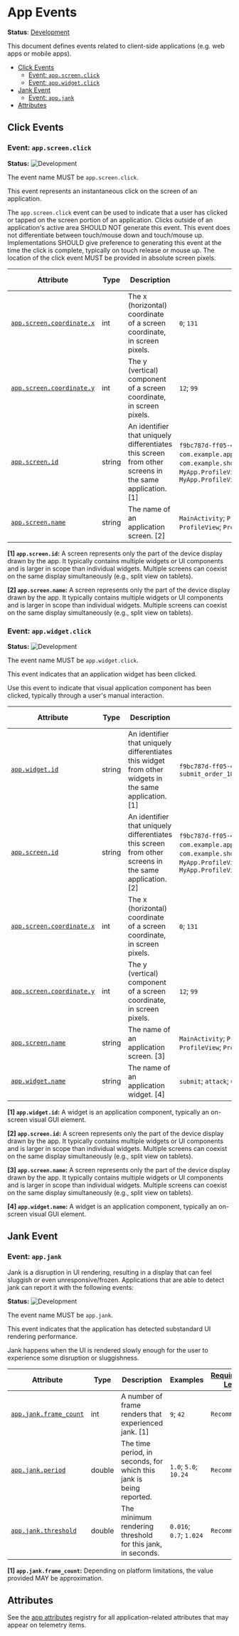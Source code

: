 <!--- Hugo front matter used to generate the website version of this page:
linkTitle: Events
--->

# App Events

**Status**: [Development][DocumentStatus]

This document defines events related to client-side applications
(e.g. web apps or mobile apps).

<!-- toc -->

- [Click Events](#click-events)
  - [Event: `app.screen.click`](#event-appscreenclick)
  - [Event: `app.widget.click`](#event-appwidgetclick)
- [Jank Event](#jank-event)
  - [Event: `app.jank`](#event-appjank)
- [Attributes](#attributes)

<!-- tocstop -->

## Click Events

### Event: `app.screen.click`

<!-- semconv event.app.screen.click -->
<!-- NOTE: THIS TEXT IS AUTOGENERATED. DO NOT EDIT BY HAND. -->
<!-- see templates/registry/markdown/snippet.md.j2 -->
<!-- prettier-ignore-start -->
<!-- markdownlint-capture -->
<!-- markdownlint-disable -->

**Status:** ![Development](https://img.shields.io/badge/-development-blue)

The event name MUST be `app.screen.click`.

This event represents an instantaneous click on the screen of an application.

The `app.screen.click` event can be used to indicate that a user has clicked or tapped on the screen portion of an application. Clicks outside of an application's active area SHOULD NOT generate this event. This event does not differentiate between touch/mouse down and touch/mouse up. Implementations SHOULD give preference to generating this event at the time the click is complete, typically on touch release or mouse up. The location of the click event MUST be provided in absolute screen pixels.

| Attribute  | Type | Description  | Examples  | [Requirement Level](https://opentelemetry.io/docs/specs/semconv/general/attribute-requirement-level/) | Stability |
|---|---|---|---|---|---|
| [`app.screen.coordinate.x`](/docs/registry/attributes/app.md) | int | The x (horizontal) coordinate of a screen coordinate, in screen pixels. | `0`; `131` | `Required` | ![Development](https://img.shields.io/badge/-development-blue) |
| [`app.screen.coordinate.y`](/docs/registry/attributes/app.md) | int | The y (vertical) component of a screen coordinate, in screen pixels. | `12`; `99` | `Required` | ![Development](https://img.shields.io/badge/-development-blue) |
| [`app.screen.id`](/docs/registry/attributes/app.md) | string | An identifier that uniquely differentiates this screen from other screens in the same application. [1] | `f9bc787d-ff05-48ad-90e1-fca1d46130b3`; `com.example.app.MainActivity`; `com.example.shop.ProductDetailFragment`; `MyApp.ProfileView`; `MyApp.ProfileViewController` | `Recommended` | ![Development](https://img.shields.io/badge/-development-blue) |
| [`app.screen.name`](/docs/registry/attributes/app.md) | string | The name of an application screen. [2] | `MainActivity`; `ProductDetailFragment`; `ProfileView`; `ProfileViewController` | `Opt-In` | ![Development](https://img.shields.io/badge/-development-blue) |

**[1] `app.screen.id`:** A screen represents only the part of the device display drawn by the app. It typically contains multiple widgets or UI components and is larger in scope than individual widgets. Multiple screens can coexist on the same display simultaneously (e.g., split view on tablets).

**[2] `app.screen.name`:** A screen represents only the part of the device display drawn by the app. It typically contains multiple widgets or UI components and is larger in scope than individual widgets. Multiple screens can coexist on the same display simultaneously (e.g., split view on tablets).

<!-- markdownlint-restore -->
<!-- prettier-ignore-end -->
<!-- END AUTOGENERATED TEXT -->
<!-- endsemconv -->

### Event: `app.widget.click`

<!-- semconv event.app.widget.click -->
<!-- NOTE: THIS TEXT IS AUTOGENERATED. DO NOT EDIT BY HAND. -->
<!-- see templates/registry/markdown/snippet.md.j2 -->
<!-- prettier-ignore-start -->
<!-- markdownlint-capture -->
<!-- markdownlint-disable -->

**Status:** ![Development](https://img.shields.io/badge/-development-blue)

The event name MUST be `app.widget.click`.

This event indicates that an application widget has been clicked.

Use this event to indicate that visual application component has been clicked, typically through a user's manual interaction.

| Attribute  | Type | Description  | Examples  | [Requirement Level](https://opentelemetry.io/docs/specs/semconv/general/attribute-requirement-level/) | Stability |
|---|---|---|---|---|---|
| [`app.widget.id`](/docs/registry/attributes/app.md) | string | An identifier that uniquely differentiates this widget from other widgets in the same application. [1] | `f9bc787d-ff05-48ad-90e1-fca1d46130b3`; `submit_order_1829` | `Required` | ![Development](https://img.shields.io/badge/-development-blue) |
| [`app.screen.id`](/docs/registry/attributes/app.md) | string | An identifier that uniquely differentiates this screen from other screens in the same application. [2] | `f9bc787d-ff05-48ad-90e1-fca1d46130b3`; `com.example.app.MainActivity`; `com.example.shop.ProductDetailFragment`; `MyApp.ProfileView`; `MyApp.ProfileViewController` | `Recommended` | ![Development](https://img.shields.io/badge/-development-blue) |
| [`app.screen.coordinate.x`](/docs/registry/attributes/app.md) | int | The x (horizontal) coordinate of a screen coordinate, in screen pixels. | `0`; `131` | `Opt-In` | ![Development](https://img.shields.io/badge/-development-blue) |
| [`app.screen.coordinate.y`](/docs/registry/attributes/app.md) | int | The y (vertical) component of a screen coordinate, in screen pixels. | `12`; `99` | `Opt-In` | ![Development](https://img.shields.io/badge/-development-blue) |
| [`app.screen.name`](/docs/registry/attributes/app.md) | string | The name of an application screen. [3] | `MainActivity`; `ProductDetailFragment`; `ProfileView`; `ProfileViewController` | `Opt-In` | ![Development](https://img.shields.io/badge/-development-blue) |
| [`app.widget.name`](/docs/registry/attributes/app.md) | string | The name of an application widget. [4] | `submit`; `attack`; `Clear Cart` | `Opt-In` | ![Development](https://img.shields.io/badge/-development-blue) |

**[1] `app.widget.id`:** A widget is an application component, typically an on-screen visual GUI element.

**[2] `app.screen.id`:** A screen represents only the part of the device display drawn by the app. It typically contains multiple widgets or UI components and is larger in scope than individual widgets. Multiple screens can coexist on the same display simultaneously (e.g., split view on tablets).

**[3] `app.screen.name`:** A screen represents only the part of the device display drawn by the app. It typically contains multiple widgets or UI components and is larger in scope than individual widgets. Multiple screens can coexist on the same display simultaneously (e.g., split view on tablets).

**[4] `app.widget.name`:** A widget is an application component, typically an on-screen visual GUI element.

<!-- markdownlint-restore -->
<!-- prettier-ignore-end -->
<!-- END AUTOGENERATED TEXT -->
<!-- endsemconv -->

## Jank Event

### Event: `app.jank`

Jank is a disruption in UI rendering, resulting in a display that can feel
sluggish or even unresponsive/frozen. Applications that are able to detect
jank can report it with the following events:

<!-- semconv event.app.jank -->
<!-- NOTE: THIS TEXT IS AUTOGENERATED. DO NOT EDIT BY HAND. -->
<!-- see templates/registry/markdown/snippet.md.j2 -->
<!-- prettier-ignore-start -->
<!-- markdownlint-capture -->
<!-- markdownlint-disable -->

**Status:** ![Development](https://img.shields.io/badge/-development-blue)

The event name MUST be `app.jank`.

This event indicates that the application has detected substandard UI rendering performance.

Jank happens when the UI is rendered slowly enough for the user to experience some disruption or sluggishness.

| Attribute  | Type | Description  | Examples  | [Requirement Level](https://opentelemetry.io/docs/specs/semconv/general/attribute-requirement-level/) | Stability |
|---|---|---|---|---|---|
| [`app.jank.frame_count`](/docs/registry/attributes/app.md) | int | A number of frame renders that experienced jank. [1] | `9`; `42` | `Recommended` | ![Development](https://img.shields.io/badge/-development-blue) |
| [`app.jank.period`](/docs/registry/attributes/app.md) | double | The time period, in seconds, for which this jank is being reported. | `1.0`; `5.0`; `10.24` | `Recommended` | ![Development](https://img.shields.io/badge/-development-blue) |
| [`app.jank.threshold`](/docs/registry/attributes/app.md) | double | The minimum rendering threshold for this jank, in seconds. | `0.016`; `0.7`; `1.024` | `Recommended` | ![Development](https://img.shields.io/badge/-development-blue) |

**[1] `app.jank.frame_count`:** Depending on platform limitations, the value provided MAY be approximation.

<!-- markdownlint-restore -->
<!-- prettier-ignore-end -->
<!-- END AUTOGENERATED TEXT -->
<!-- endsemconv -->

## Attributes

See the [app attributes](/docs/registry/attributes/app.md) registry for all
application-related attributes that may appear on telemetry items.

[DocumentStatus]: https://opentelemetry.io/docs/specs/otel/document-status

